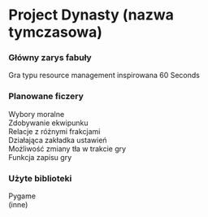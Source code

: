 # Project Dynasty (nazwa tymczasowa)

### Główny zarys fabuły
Gra typu resource management inspirowana 60 Seconds

### Planowane ficzery
Wybory moralne<br>
Zdobywanie ekwipunku<br>
Relacje z różnymi frakcjami<br>
Działająca zakładka ustawień<br>
Możliwość zmiany tła w trakcie gry<br>
Funkcja zapisu gry<br>


### Użyte biblioteki
Pygame<br>
(inne)

